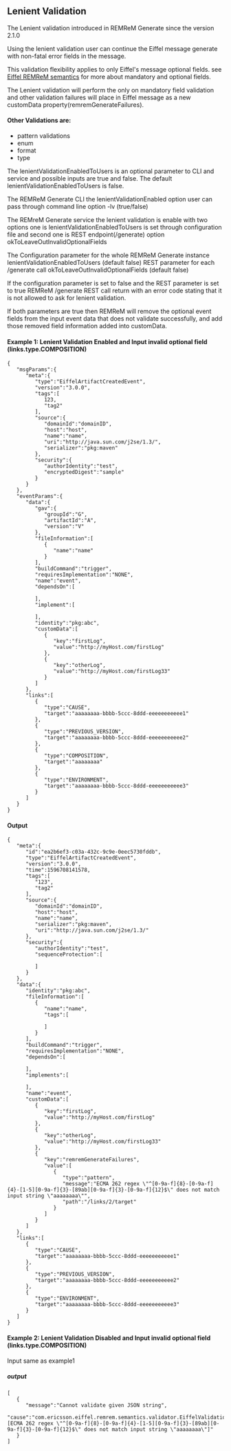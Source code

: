 ## Lenient Validation
The Lenient validation introduced in REMReM Generate since the version 2.1.0

Using the lenient validation user can continue the Eiffel message generate with non-fatal error fields in the message.

This validation flexibility applies to only Eiffel's message optional fields. see
 [Eiffel REMReM semantics](https://github.com/eiffel-community/eiffel/tree/master/schemas)
for more about mandatory and optional fields.

The Lenient validation will perform the only on mandatory field validation and other validation failures will place in Eiffel message as a new customData property(remremGenerateFailures).

#### Other Validations are:
- pattern validations
- enum
- format
- type

The lenientValidationEnabledToUsers is an optional parameter to CLI and service and possible inputs are true and false. The default lenientValidationEnabledToUsers is false.

The REMReM Generate CLI the lenientValidationEnabled option user can pass through command line option -lv (true/false)

The REMreM Generate service the lenient validation is enable with two options one is lenientValidationEnabledToUsers is set through configuration file 
and second one is REST endpoint(/generate) option okToLeaveOutInvalidOptionalFields

The Configuration parameter for the whole REMReM Generate instance lenientValidationEnabledToUsers (default false)
REST parameter for each /generate call okToLeaveOutInvalidOptionalFields (default false)

If the configuration parameter is set to false and the REST parameter is set to true REMReM /generate REST call return with an error code stating that it is not allowed to ask for lenient validation.

If both parameters are true then REMReM will remove the optional event fields from the input event data that does not validate successfully, and add those removed field information added into customData.

#### Example 1: Lenient Validation Enabled and Input invalid optional field (links.type.COMPOSITION)
```
{
   "msgParams":{
      "meta":{
         "type":"EiffelArtifactCreatedEvent",
         "version":"3.0.0",
         "tags":[
            123,
            "tag2"
         ],
         "source":{
            "domainId":"domainID",
            "host":"host",
            "name":"name",
            "uri":"http://java.sun.com/j2se/1.3/",
            "serializer":"pkg:maven"
         },
         "security":{
            "authorIdentity":"test",
            "encryptedDigest":"sample"
         }
      }
   },
   "eventParams":{
      "data":{
         "gav":{
            "groupId":"G",
            "artifactId":"A",
            "version":"V"
         },
         "fileInformation":[
            {
               "name":"name"
            }
         ],
         "buildCommand":"trigger",
         "requiresImplementation":"NONE",
         "name":"event",
         "dependsOn":[

         ],
         "implement":[

         ],
         "identity":"pkg:abc",
         "customData":[
            {
               "key":"firstLog",
               "value":"http://myHost.com/firstLog"
            },
            {
               "key":"otherLog",
               "value":"http://myHost.com/firstLog33"
            }
         ]
      },
      "links":[
         {
            "type":"CAUSE",
            "target":"aaaaaaaa-bbbb-5ccc-8ddd-eeeeeeeeeee1"
         },
         {
            "type":"PREVIOUS_VERSION",
            "target":"aaaaaaaa-bbbb-5ccc-8ddd-eeeeeeeeeee2"
         },
         {
            "type":"COMPOSITION",
            "target":"aaaaaaaa"
         },
         {
            "type":"ENVIRONMENT",
            "target":"aaaaaaaa-bbbb-5ccc-8ddd-eeeeeeeeeee3"
         }
      ]
   }
}
```

#### Output

```
{
   "meta":{
      "id":"ea2b6ef3-c03a-432c-9c9e-0eec5730fddb",
      "type":"EiffelArtifactCreatedEvent",
      "version":"3.0.0",
      "time":1596708141578,
      "tags":[
         "123",
         "tag2"
      ],
      "source":{
         "domainId":"domainID",
         "host":"host",
         "name":"name",
         "serializer":"pkg:maven",
         "uri":"http://java.sun.com/j2se/1.3/"
      },
      "security":{
         "authorIdentity":"test",
         "sequenceProtection":[

         ]
      }
   },
   "data":{
      "identity":"pkg:abc",
      "fileInformation":[
         {
            "name":"name",
            "tags":[

            ]
         }
      ],
      "buildCommand":"trigger",
      "requiresImplementation":"NONE",
      "dependsOn":[

      ],
      "implements":[

      ],
      "name":"event",
      "customData":[
         {
            "key":"firstLog",
            "value":"http://myHost.com/firstLog"
         },
         {
            "key":"otherLog",
            "value":"http://myHost.com/firstLog33"
         },
         {
            "key":"remremGenerateFailures",
            "value":[
               {
                  "type":"pattern",
                  "message":"ECMA 262 regex \"^[0-9a-f]{8}-[0-9a-f]{4}-[1-5][0-9a-f]{3}-[89ab][0-9a-f]{3}-[0-9a-f]{12}$\" does not match input string \"aaaaaaaa\"",
                  "path":"/links/2/target"
               }
            ]
         }
      ]
   },
   "links":[
      {
         "type":"CAUSE",
         "target":"aaaaaaaa-bbbb-5ccc-8ddd-eeeeeeeeeee1"
      },
      {
         "type":"PREVIOUS_VERSION",
         "target":"aaaaaaaa-bbbb-5ccc-8ddd-eeeeeeeeeee2"
      },
      {
         "type":"ENVIRONMENT",
         "target":"aaaaaaaa-bbbb-5ccc-8ddd-eeeeeeeeeee3"
      }
   ]
}
```

#### Example 2: Lenient Validation Disabled and Input invalid optional field (links.type.COMPOSITION)
Input same as example1

##### output
```
[
   {
      "message":"Cannot validate given JSON string",
      "cause":"com.ericsson.eiffel.remrem.semantics.validator.EiffelValidationException: [ECMA 262 regex \"^[0-9a-f]{8}-[0-9a-f]{4}-[1-5][0-9a-f]{3}-[89ab][0-9a-f]{3}-[0-9a-f]{12}$\" does not match input string \"aaaaaaaa\"]"
   }
]
```
